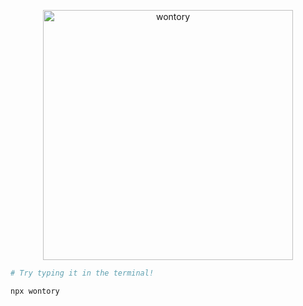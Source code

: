 <div align="center">

[<img src="https://tech-orbit.wontory.dev/api?tech=Typescript,React,Next.js,Tailwind%20CSS&size=500&title=wontory" alt="wontory"
width="400px" />](https://github.com/wontory/tech-orbit)

</div>

```bash
# Try typing it in the terminal!

npx wontory
```
